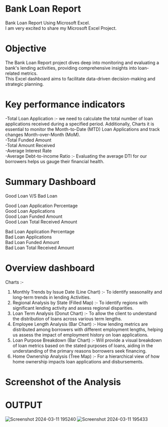 # Bank Loan Report 
Bank Loan Report Using Microsoft Excel.     
I am very excited to share my Microsoft Excel Project.
# Objective
The Bank Loan Report project dives deep into monitoring and evaluating a bank's lending activities, providing comprehensive insights into loan- related metrics.      
This Excel dashboard aims to facilitate data-driven decision-making and strategic planning.
# Key performance indicators
-Total Loan Application :- we need to calculate the total number of loan applications received during a specified period. Additionally, Charts it is essential to monitor the Month-to-Date (MTD) Loan Applications and track changes Month-over-Month (MoM).         
-Total Funded Amount             
-Total Amount Received           
-Average Interest Rate                    
-Average Debt-to-income Ratio :- Evaluating the average DTI for our borrowers helps us gauge their financial health.                 
# Summary Dashboard
  Good Loan V/S Bad Loan  
            
Good Loan Application Percentage                 
Good Loan Applications                   
Good Loan Funded Amount               
Good Loan Total Received Amount          
                       
Bad Loan Application Percentage        
Bad Loan Applications         
Bad Loan Funded Amount        
Bad Loan Total Received Amount      

# Overview dashboard
  Charts :-

1. Monthly Trends by Issue Date (Line Chart) :- To identify seasonality and long-term trends in lending Activities.
2. Regional Analysis by State (Filled Map) :- To identify regions with significant lending activity and assess regional disparities.
3. Loan Term Analysis (Donut Chart) :- To allow the client to understand the distribution of loans across various term lengths.
4. Employee Length Analysis (Bar Chart) :- How lending metrics are distributed among borrowers with different employment lengths, helping us assess the impact of employment history on loan applications.
5. Loan Purpose Breakdown (Bar Chart) :- Will provide a visual breakdown of loan metrics based on the stated purposes of loans, aiding in the understanding of the primary reasons borrowers seek financing.
6. Home Ownership Analysis (Tree Map) :- For a hierarchical view of how home ownership impacts loan applications and disbursements.

# Screenshot of the Analysis 
# OUTPUT
![Screenshot 2024-03-11 195240](https://github.com/MyProjects-5/Bank_Loan_Report/assets/140932670/8977de17-df0e-4571-8e79-50ad78b46845)
![Screenshot 2024-03-11 195433](https://github.com/MyProjects-5/Bank_Loan_Report/assets/140932670/1cadba3f-85e0-4acb-bbe8-8117f2893261)





